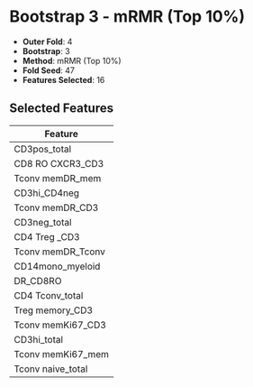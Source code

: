 # Bootstrap 3 - mRMR (Top 10%)

- **Outer Fold**: 4
- **Bootstrap**: 3
- **Method**: mRMR (Top 10%)
- **Fold Seed**: 47
- **Features Selected**: 16

## Selected Features

| Feature |
|---------|
| CD3pos_total |
| CD8 RO CXCR3_CD3 |
| Tconv memDR_mem |
| CD3hi_CD4neg |
| Tconv memDR_CD3 |
| CD3neg_total |
| CD4 Treg _CD3 |
| Tconv memDR_Tconv |
| CD14mono_myeloid |
| DR_CD8RO |
| CD4 Tconv_total |
| Treg memory_CD3 |
| Tconv memKi67_CD3 |
| CD3hi_total |
| Tconv memKi67_mem |
| Tconv naive_total |
